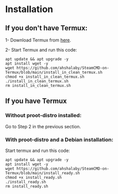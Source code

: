 # Installation
## If you don't have Termux:
1- Download Termux from [here](https://github.com/termux/termux-app/releases/download/v0.118.0/termux-app_v0.118.0+github-debug_universal.apk).

2- Start Termux and run this code: 
```
apt update && apt upgrade -y
apt install wget -y
wget https://github.com/ahshalaby/SteamCMD-on-Termux/blob/main/install_in_clean_termux.sh
chmod +x install_in_clean_termux.sh
./install_in_clean_termux.sh
rm install_in_clean_termux.sh
```

## If you have Termux
### Without proot-distro installed:
Go to Step 2 in the previous section.

### With proot-distro and a Debian installation:
Start termux and run this code:
```
apt update && apt upgrade -y
apt install wget -y
wget https://github.com/ahshalaby/SteamCMD-on-Termux/blob/main/install_ready.sh
chmod +x install_ready.sh
./install_ready.sh
rm install_ready.sh
```
